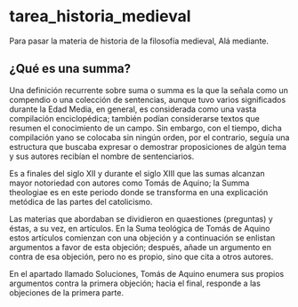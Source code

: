 # tarea_historia_medieval
Para pasar la materia de historia de la filosofía medieval, Alá mediante.
## ¿Qué es una summa?

Una definición recurrente sobre suma o summa es la que la señala como un compendio o una colección de sentencias, aunque tuvo varios significados durante la Edad Media, en general, es considerada como una vasta compilación enciclopédica; también podían considerarse  textos que resumen el conocimiento de un campo. Sin embargo, con el tiempo, dicha compilación  yano se colocaba sin ningún orden, por el contrario, seguía una estructura que buscaba expresar o demostrar proposiciones de algún tema y sus autores recibían el nombre de sentenciarios.

Es a finales del siglo XII y durante el siglo XIII que las sumas alcanzan mayor notoriedad con autores como Tomás de Aquino; la Summa theologiae es en este periodo donde se transforma en una explicación metódica de las partes del catolicismo. 

Las materias que abordaban se dividieron en quaestiones (preguntas) y éstas, a su vez, en artículos. En la Suma teológica de Tomás de Aquino estos artículos comienzan con una objeción y a continuación se enlistan argumentos a favor de esta objeción; después, añade un argumento en contra de esa objeción, pero no es propio, sino que cita a otros autores. 

En el apartado llamado Soluciones, Tomás de Aquino enumera sus propios argumentos contra la primera objeción; hacia el final, responde a las objeciones de la primera parte.
